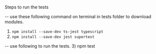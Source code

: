 Steps to run the tests


-- use these following command on terminal in tests folder to download modules.
1) `npm install --save-dev ts-jest typescript`
2) `npm install --save-dev jest supertest`

-- use following to run the tests.
3) npm test


